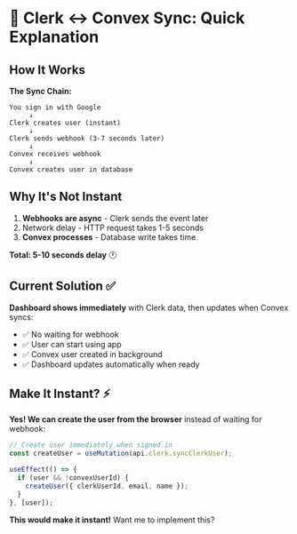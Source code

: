 # 🔄 Clerk ↔ Convex Sync: Quick Explanation

## How It Works

**The Sync Chain:**
```
You sign in with Google
     ↓
Clerk creates user (instant)
     ↓
Clerk sends webhook (3-7 seconds later)
     ↓
Convex receives webhook
     ↓
Convex creates user in database
```

## Why It's Not Instant

1. **Webhooks are async** - Clerk sends the event later
2. Network delay - HTTP request takes 1-5 seconds  
3. **Convex processes** - Database write takes time

**Total: 5-10 seconds delay** 🕐

## Current Solution ✅

**Dashboard shows immediately** with Clerk data, then updates when Convex syncs:
- ✅ No waiting for webhook
- ✅ User can start using app
- ✅ Convex user created in background
- ✅ Dashboard updates automatically when ready

## Make It Instant? ⚡

**Yes! We can create the user from the browser** instead of waiting for webhook:

```typescript
// Create user immediately when signed in
const createUser = useMutation(api.clerk.syncClerkUser);

useEffect(() => {
  if (user && !convexUserId) {
    createUser({ clerkUserId, email, name });
  }
}, [user]);
```

**This would make it instant!** Want me to implement this?

